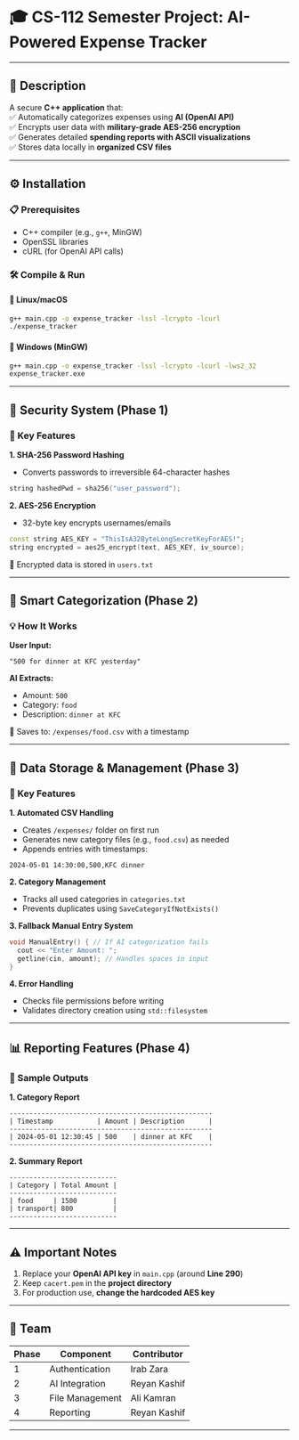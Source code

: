 
# 🎓 CS-112 Semester Project: AI-Powered Expense Tracker

---

## 🧾 Description  
A secure **C++ application** that:  
✅ Automatically categorizes expenses using **AI (OpenAI API)**  
✅ Encrypts user data with **military-grade AES-256 encryption**  
✅ Generates detailed **spending reports with ASCII visualizations**  
✅ Stores data locally in **organized CSV files**  

---

## ⚙️ Installation  

### 📋 Prerequisites  
- C++ compiler (e.g., `g++`, MinGW)  
- OpenSSL libraries  
- cURL (for OpenAI API calls)  

### 🛠️ Compile & Run  

#### 🔸 Linux/macOS  
```bash
g++ main.cpp -o expense_tracker -lssl -lcrypto -lcurl  
./expense_tracker
```

#### 🔸 Windows (MinGW)  
```bash
g++ main.cpp -o expense_tracker -lssl -lcrypto -lcurl -lws2_32  
expense_tracker.exe
```

---

## 🔐 Security System (Phase 1)  

### 🔑 Key Features  
**1. SHA-256 Password Hashing**  
- Converts passwords to irreversible 64-character hashes  
```cpp
string hashedPwd = sha256("user_password");
```

**2. AES-256 Encryption**  
- 32-byte key encrypts usernames/emails  
```cpp
const string AES_KEY = "ThisIsA32ByteLongSecretKeyForAES!";  
string encrypted = aes25_encrypt(text, AES_KEY, iv_source);
```
🔐 Encrypted data is stored in `users.txt`  

---

## 🤖 Smart Categorization (Phase 2)  

### 💡 How It Works  
**User Input:**  
```
"500 for dinner at KFC yesterday"
```

**AI Extracts:**  
- Amount: `500`  
- Category: `food`  
- Description: `dinner at KFC`  

📁 Saves to: `/expenses/food.csv` with a timestamp

---

## 📂 Data Storage & Management (Phase 3)  

### 📌 Key Features  
**1. Automated CSV Handling**  
- Creates `/expenses/` folder on first run  
- Generates new category files (e.g., `food.csv`) as needed  
- Appends entries with timestamps:  
```
2024-05-01 14:30:00,500,KFC dinner
```

**2. Category Management**  
- Tracks all used categories in `categories.txt`  
- Prevents duplicates using `SaveCategoryIfNotExists()`

**3. Fallback Manual Entry System**  
```cpp
void ManualEntry() { // If AI categorization fails  
  cout << "Enter Amount: ";  
  getline(cin, amount); // Handles spaces in input  
}
```

**4. Error Handling**  
- Checks file permissions before writing  
- Validates directory creation using `std::filesystem`  

---

## 📊 Reporting Features (Phase 4)  

### 📁 Sample Outputs  

**1. Category Report**  
```
---------------------------------------------------
| Timestamp           | Amount | Description      |
---------------------------------------------------
| 2024-05-01 12:30:45 | 500    | dinner at KFC    |
---------------------------------------------------
```

**2. Summary Report**  
```
---------------------------
| Category | Total Amount |
---------------------------
| food     | 1500         |
| transport| 800          |
---------------------------
```

---

## ⚠️ Important Notes  
1. Replace your **OpenAI API key** in `main.cpp` (around **Line 290**)  
2. Keep `cacert.pem` in the **project directory**  
3. For production use, **change the hardcoded AES key**

---

## 👥 Team  

| Phase | Component        | Contributor     |  
|-------|------------------|-----------------|  
| 1     | Authentication   | Irab Zara       |  
| 2     | AI Integration   | Reyan Kashif    |  
| 3     | File Management  | Ali Kamran      |  
| 4     | Reporting        | Reyan Kashif    |  

---

